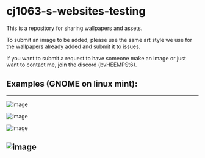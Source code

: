 # cj1063-s-websites-testing
This is a repository for sharing wallpapers and assets.

To submit an image to be added, please use the same art style we use for the wallpapers already added and submit it to issues.

If you want to submit a request to have someone make an image or just want to contact me, join the discord (bvHEEMPSt6).

## Examples (GNOME on linux mint):
-------------------------------------------------------
![image](https://github.com/user-attachments/assets/fcdf5eb3-7f97-4127-b192-a82e2bf13e5c)

![image](https://github.com/user-attachments/assets/675c4109-720a-4f5b-97c9-96a9b1eb49e0)

![image](https://github.com/user-attachments/assets/1dfc79aa-706d-42e1-aa46-fe05004b6a3d)

![image](https://github.com/user-attachments/assets/a61ef22c-b63a-492f-a322-a44342c999cf)
-------------------------------------------------------
